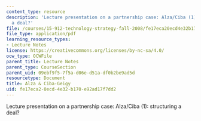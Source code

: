 ```yaml
---
content_type: resource
description: 'Lecture presentation on a partnership case: Alza/Ciba (1): structuring
  a deal?'
file: /courses/15-912-technology-strategy-fall-2008/fe17eca20ecd4e32b170e92ad17f7dd2_lec_20_a.pdf
file_type: application/pdf
learning_resource_types:
- Lecture Notes
license: https://creativecommons.org/licenses/by-nc-sa/4.0/
ocw_type: OCWFile
parent_title: Lecture Notes
parent_type: CourseSection
parent_uid: 09ebf9f5-7f5a-d06e-d51a-df0b2be9ad5d
resourcetype: Document
title: Alza & Ciba-Geigy
uid: fe17eca2-0ecd-4e32-b170-e92ad17f7dd2
---
```

Lecture presentation on a partnership case: Alza/Ciba (1): structuring a deal?